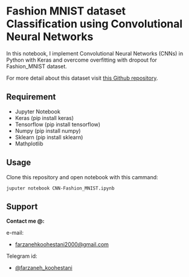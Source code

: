 # Fashion MNIST dataset Classification using Convolutional Neural Networks

In this notebook, I implement Convolutional Neural Networks (CNNs) in Python with Keras and overcome overfitting with dropout for Fashion_MNIST dataset.

For more detail about this dataset visit [this Github repository](https://github.com/zalandoresearch/fashion-mnist).

## Requirement
* Jupyter Notebook
* Keras (pip install keras)
* Tensorflow (pip install tensorflow)
* Numpy (pip install numpy)
* Sklearn (pip install sklearn)
* Mathplotlib

## Usage
Clone this repository and open notebook with this cammand:

```
juputer notebook CNN-Fashion_MNIST.ipynb
```


## Support

**Contact me @:**

e-mail:

* farzanehkoohestani2000@gmail.com

Telegram id:

* [@farzaneh_koohestani](https://t.me/farzaneh_koohestani)

<!--
## License
[MIT](https://github.com/farkoo/CNN-Fashion_MNIST/blob/master/LICENSE)
&#0169; 
[Farzaneh Koohestani](https://github.com/farkoo)


